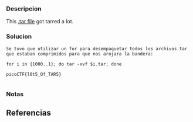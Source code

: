 
### Descripcion

This [.tar file](https://jupiter.challenges.picoctf.org/static/52084b5ad360b25f9af83933114324e0/1000.tar) got tarred a lot.

### Solucion

```
Se tuvo que utilizar un for para desempaquetar todos los archivos tar que estaban comprimidos para que nos arojara la bandera:

for i in {1000..1}; do tar -xvf $i.tar; done

picoCTF{l0t5_Of_TAR5}


```

### Notas



## Referencias
